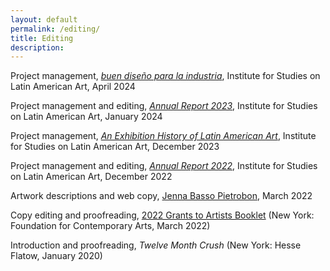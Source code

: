 ```yaml
---
layout: default
permalink: /editing/
title: Editing
description:
---
```

<p>Project management, <a href="https://islaa.org/bookshop/buen-diseno-para-la-industria" target="_blank" rel="noopener"><i>buen diseño para la industria</i></a>, Institute for Studies on Latin American Art, April 2024</p>
<p>Project management and editing, <a href="https://islaa.cdn.prismic.io/islaa/2783101c-7018-4a08-9bba-468eadca36d5_ISLAA-Annual-Report_2023_F-6.pdf" target="_blank" rel="noopener"><i>Annual Report 2023</i></a>, Institute for Studies on Latin American Art, January 2024</p>
<p>Project management, <a href="https://islaa.org/bookshop/an-exhibition-history-of-latin-american-art" target="_blank" rel="noopener"><i>An Exhibition History of Latin American Art</i></a>, Institute for Studies on Latin American Art, December 2023</p>
<p>Project management and editing, <a href="https://islaa.cdn.prismic.io/islaa/cadbc5ae-f193-45e0-a34b-3028fa4a8ff8_Annual-Report_2022.pdf" target="_blank" rel="noopener"><i>Annual Report 2022</i></a>, Institute for Studies on Latin American Art, December 2022</p>
<p>Artwork descriptions and web copy, <a href="http://www.jennabassopietrobon.com/" target="_blank" rel="noopener">Jenna Basso Pietrobon</a>, March 2022</p>
<p>Copy editing and proofreading, <a href="https://www.foundationforcontemporaryarts.org/recipients/?year=2022&page=1" target="_blank" rel="noopener">2022 Grants to Artists Booklet</a> (New York: Foundation for Contemporary Arts, March 2022)</p>
<p>Introduction and proofreading, <i>Twelve Month Crush</i> (New York: Hesse Flatow, January 2020)</p>
